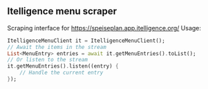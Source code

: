 ## Itelligence menu scraper
Scraping interface for https://speiseplan.app.itelligence.org/
Usage:

```dart
ItelligenceMenuClient it = ItelligenceMenuClient();
// Await the items in the stream
List<MenuEntry> entries = await it.getMenuEntries().toList();
// Or listen to the stream
it.getMenuEntries().listen((entry) {
    // Handle the current entry
});
```
